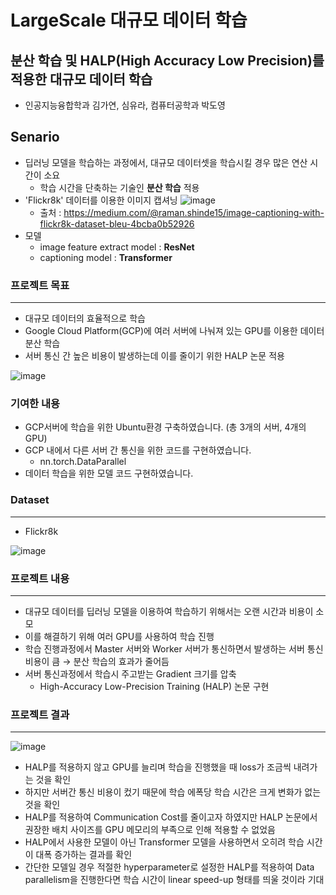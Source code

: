 # LargeScale 대규모 데이터 학습
## 분산 학습 및 HALP(High Accuracy Low Precision)를 적용한 대규모 데이터 학습
- 인공지능융합학과 김가연, 심유라, 컴퓨터공학과 박도영

## Senario
- 딥러닝 모델을 학습하는 과정에서, 대규모 데이터셋을 학습시킬 경우 많은 연산 시간이 소요
  - 학습 시간을 단축하는 기술인 **분산 학습** 적용
- 'Flickr8k' 데이터를 이용한 이미지 캡셔닝
![image](https://user-images.githubusercontent.com/45381907/200161064-b25c16cd-7b6a-471e-b4e6-c406a3e848dc.png)
  - 출처 : https://medium.com/@raman.shinde15/image-captioning-with-flickr8k-dataset-bleu-4bcba0b52926
- 모델
  - image feature extract model : **ResNet**
  - captioning model : **Transformer**
  
  
### 프로젝트 목표

---

- 대규모 데이터의 효율적으로 학습
- Google Cloud Platform(GCP)에 여러 서버에 나눠져 있는 GPU를 이용한 데이터 분산 학습
- 서버 통신 간 높은 비용이 발생하는데 이를 줄이기 위한 HALP 논문 적용

![image](https://user-images.githubusercontent.com/80090973/210303224-842df850-fd3f-4441-b1e6-fcaf08cb0e14.png)

### 기여한 내용

- GCP서버에 학습을 위한 Ubuntu환경 구축하였습니다. (총 3개의 서버, 4개의 GPU)
- GCP 내에서 다른 서버 간 통신을 위한 코드를 구현하였습니다.
    - nn.torch.DataParallel
- 데이터 학습을 위한 모델 코드 구현하였습니다.

### Dataset

---

- Flickr8k

![image](https://user-images.githubusercontent.com/80090973/210303248-422681ed-ff8d-444f-99dc-99b2c29e5464.png)

### 프로젝트 내용

---

- 대규모 데이터를 딥러닝 모델을 이용하여 학습하기 위해서는 오랜 시간과 비용이 소모
- 이를 해결하기 위해 여러 GPU를 사용하여 학습 진행
- 학습 진행과정에서 Master 서버와 Worker 서버가 통신하면서 발생하는 서버 통신 비용이 큼 → 분산 학습의 효과가 줄어듬
- 서버 통신과정에서 학습시 주고받는 Gradient 크기를 압축
    - High-Accuracy Low-Precision Training (HALP) 논문 구현

### 프로젝트 결과

---

![image](https://user-images.githubusercontent.com/80090973/210303281-3f3a291c-e7a1-412d-8e53-3ab7a608e581.png)


- HALP를 적용하지 않고 GPU를 늘리며 학습을 진행했을 때 loss가 조금씩 내려가는 것을 확인
- 하지만 서버간 통신 비용이 컸기 때문에 학습 에폭당 학습 시간은 크게 변화가 없는 것을 확인
- HALP를 적용하여 Communication Cost를 줄이고자 하였지만 HALP 논문에서 권장한 배치 사이즈를 GPU 메모리의 부족으로 인해 적용할 수 없었음
- HALP에서 사용한 모델이 아닌 Transformer 모델을 사용하면서 오히려 학습 시간이 대폭 증가하는 결과를 확인
- 간단한 모델일 경우 적절한 hyperparameter로 설정한 HALP를 적용하여 Data parallelism을 진행한다면 학습 시간이 linear speed-up 형태를 띄울 것이라 기대
